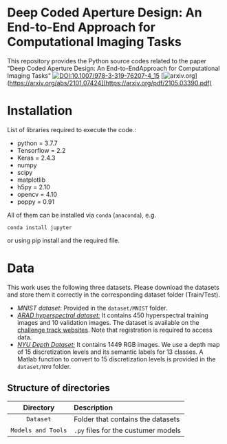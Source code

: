 # Deep Coded Aperture Design: An End-to-End Approach for Computational Imaging Tasks
This repository provides the Python source codes related to the paper "Deep Coded Aperture Design: An End-to-EndApproach for Computational Imaging Tasks"
[![DOI:10.1007/978-3-319-76207-4_15](https://zenodo.org/badge/DOI/10.1364/AO.420305.svg)](https://doi.org/10.1364/AO.420305)
[![arxiv.org](https://img.shields.io/badge/cs.CV-arXiv%3A2101.07424-B31B1B.svg)](https://arxiv.org/abs/2101.07424](https://arxiv.org/pdf/2105.03390.pdf)
# Installation

List of libraries required to execute the code.:
- python = 3.7.7
- Tensorflow = 2.2
- Keras = 2.4.3
- numpy
- scipy
- matplotlib
- h5py = 2.10
- opencv = 4.10
- poppy = 0.91

All of them can be installed via `conda` (`anaconda`), e.g.
```
conda install jupyter
```
or using pip install and the required file.

# Data
This work uses the following three datasets. Please download the datasets and store them it correctly in the corresponding dataset folder (Train/Test).
- *MNIST dataset*: Provided in the `dataset/MNIST` folder.
- [*ARAD hyperspectral dataset:*](https://competitions.codalab.org/competitions/22225) It contains 450 hyperspectral training images and 10 validation images. The dataset  is available on the [challenge track websites](https://competitions.codalab.org/competitions/22225). Note that registration is required to access data.
- [*NYU Depth Dataset:*](https://cs.nyu.edu/~silberman/datasets/nyu_depth_v2.html) It contains 1449 RGB images. We use a depth map of 15 discretization levels and its semantic labels for 13 classes. A Matlab function to convert to 15 discretization levels is provided in the `dataset/NYU` folder. 


## Structure of directories

| Directory  | Description  |
| :--------: | :----------- | 
| `Dataset` | Folder that contains the datasets | 
| `Models and Tools`    | `.py` files for the custumer models |



